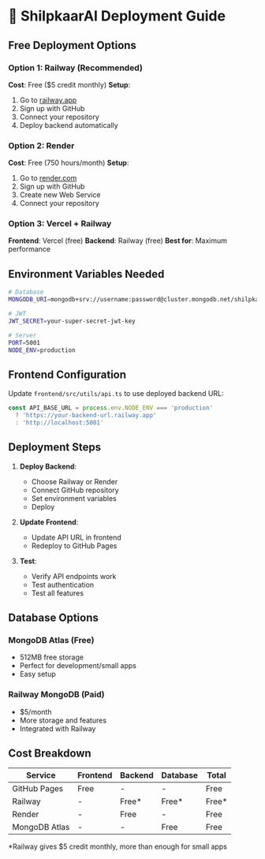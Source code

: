 # 🚀 ShilpkaarAI Deployment Guide

## Free Deployment Options

### Option 1: Railway (Recommended)
**Cost**: Free ($5 credit monthly)
**Setup**: 
1. Go to [railway.app](https://railway.app)
2. Sign up with GitHub
3. Connect your repository
4. Deploy backend automatically

### Option 2: Render
**Cost**: Free (750 hours/month)
**Setup**:
1. Go to [render.com](https://render.com)
2. Sign up with GitHub
3. Create new Web Service
4. Connect your repository

### Option 3: Vercel + Railway
**Frontend**: Vercel (free)
**Backend**: Railway (free)
**Best for**: Maximum performance

## Environment Variables Needed

```bash
# Database
MONGODB_URI=mongodb+srv://username:password@cluster.mongodb.net/shilpkaarai

# JWT
JWT_SECRET=your-super-secret-jwt-key

# Server
PORT=5001
NODE_ENV=production
```

## Frontend Configuration

Update `frontend/src/utils/api.ts` to use deployed backend URL:

```typescript
const API_BASE_URL = process.env.NODE_ENV === 'production' 
  ? 'https://your-backend-url.railway.app' 
  : 'http://localhost:5001'
```

## Deployment Steps

1. **Deploy Backend**:
   - Choose Railway or Render
   - Connect GitHub repository
   - Set environment variables
   - Deploy

2. **Update Frontend**:
   - Update API URL in frontend
   - Redeploy to GitHub Pages

3. **Test**:
   - Verify API endpoints work
   - Test authentication
   - Test all features

## Database Options

### MongoDB Atlas (Free)
- 512MB free storage
- Perfect for development/small apps
- Easy setup

### Railway MongoDB (Paid)
- $5/month
- More storage and features
- Integrated with Railway

## Cost Breakdown

| Service | Frontend | Backend | Database | Total |
|---------|----------|---------|----------|-------|
| GitHub Pages | Free | - | - | Free |
| Railway | - | Free* | Free* | Free* |
| Render | - | Free | - | Free |
| MongoDB Atlas | - | - | Free | Free |

*Railway gives $5 credit monthly, more than enough for small apps
